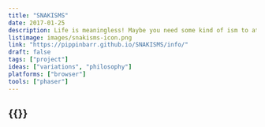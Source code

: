 ```yaml
---
title: "SNAKISMS"
date: 2017-01-25
description: Life is meaningless! Maybe you need some kind of ism to attempt to ward off the inevitable and unavoidable despair! Here, have some isms made of snakes! Life is still meaningless but now you have a bunch of snakes as well! Thank me later!
listimage: images/snakisms-icon.png
link: "https://pippinbarr.github.io/SNAKISMS/info/"
draft: false
tags: ["project"]
ideas: ["variations", "philosophy"]
platforms: ["browser"]
tools: ["phaser"]
---
```


## {{<param title >}}

